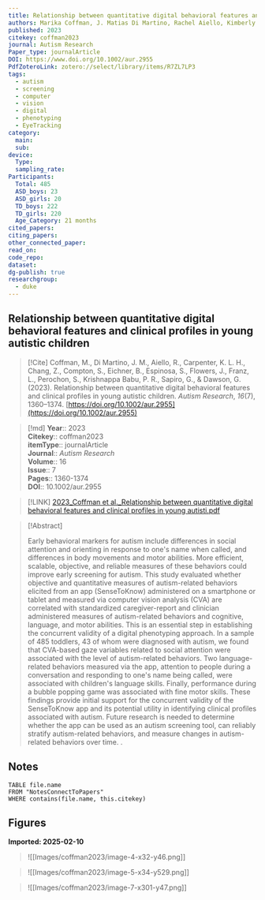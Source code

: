```yaml
---
title: Relationship between quantitative digital behavioral features and clinical profiles in young autistic children
authors: Marika Coffman, J. Matias Di Martino, Rachel Aiello, Kimberly L. H. Carpenter, Zhuoqing Chang, Scott Compton, Brian Eichner, Steve Espinosa, Jacqueline Flowers, Lauren Franz, Sam Perochon, Pradeep Raj Krishnappa Babu, Guillermo Sapiro, Geraldine Dawson
published: 2023
citekey: coffman2023
journal: Autism Research
Paper_type: journalArticle
DOI: https://www.doi.org/10.1002/aur.2955
PdfZoteroLink: zotero://select/library/items/R7ZL7LP3
tags:
  - autism
  - screening
  - computer
  - vision
  - digital
  - phenotyping
  - EyeTracking
category:
  main: 
  sub: 
device:
  Type: 
  sampling_rate: 
Participants:
  Total: 485
  ASD_boys: 23
  ASD_girls: 20
  TD_boys: 222
  TD_girls: 220
  Age_Category: 21 months
cited_papers: 
citing_papers: 
other_connected_paper: 
read_on: 
code_repo: 
dataset: 
dg-publish: true
researchgroup:
  - duke
---
```


## Relationship between quantitative digital behavioral features and clinical profiles in young autistic children

> [!Cite]
> Coffman, M., Di Martino, J. M., Aiello, R., Carpenter, K. L. H., Chang, Z., Compton, S., Eichner, B., Espinosa, S., Flowers, J., Franz, L., Perochon, S., Krishnappa Babu, P. R., Sapiro, G., & Dawson, G. (2023). Relationship between quantitative digital behavioral features and clinical profiles in young autistic children. _Autism Research_, _16_(7), 1360–1374. [https://doi.org/10.1002/aur.2955](https://doi.org/10.1002/aur.2955)


>[!md]
> **Year**:: 2023   
> **Citekey**:: coffman2023  
> **itemType**:: journalArticle  
> **Journal**:: *Autism Research*  
> **Volume**:: 16  
> **Issue**:: 7   
> **Pages**:: 1360-1374  
> **DOI**:: 10.1002/aur.2955    

> [!LINK] 
> [2023_Coffman et al._Relationship between quantitative digital behavioral features and clinical profiles in young autisti.pdf](zotero://select/library/items/LRHD994Y)

> [!Abstract]
>
> Early behavioral markers for autism include differences in social attention and orienting in response to one's name when called, and differences in body movements and motor abilities. More efficient, scalable, objective, and reliable measures of these behaviors could improve early screening for autism. This study evaluated whether objective and quantitative measures of autism-related behaviors elicited from an app (SenseToKnow) administered on a smartphone or tablet and measured via computer vision analysis (CVA) are correlated with standardized caregiver-report and clinician administered measures of autism-related behaviors and cognitive, language, and motor abilities. This is an essential step in establishing the concurrent validity of a digital phenotyping approach. In a sample of 485 toddlers, 43 of whom were diagnosed with autism, we found that CVA-based gaze variables related to social attention were associated with the level of autism-related behaviors. Two language-related behaviors measured via the app, attention to people during a conversation and responding to one's name being called, were associated with children's language skills. Finally, performance during a bubble popping game was associated with fine motor skills. These findings provide initial support for the concurrent validity of the SenseToKnow app and its potential utility in identifying clinical profiles associated with autism. Future research is needed to determine whether the app can be used as an autism screening tool, can reliably stratify autism-related behaviors, and measure changes in autism-related behaviors over time.
>.
> 


## Notes

```dataview 
TABLE file.name 
FROM "NotesConnectToPapers" 
WHERE contains(file.name, this.citekey)
```


## Figures

**Imported: 2025-02-10**

> ![[Images/coffman2023/image-4-x32-y46.png]]

> ![[Images/coffman2023/image-5-x34-y529.png]]

> ![[Images/coffman2023/image-7-x301-y47.png]]